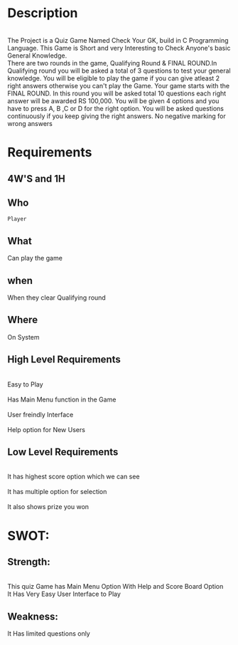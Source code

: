 # Description
<br> The Project is a Quiz Game Named Check Your GK, build in C Programming Language. This Game is Short and very Interesting to Check Anyone's basic General Knowledge. <br/>
There are two rounds in the game, Qualifying Round & FINAL ROUND.In Qualifying round you will be asked a total of 3 questions to test your general knowledge. You will be eligible to play the game if you can give atleast 2 right answers otherwise you can't play the Game. Your game starts with the FINAL ROUND. In this round you will be asked total 10 questions each right answer will be awarded RS 100,000. You will be given 4 options and you have to press A, B ,C or D for the right option. You will be asked questions continuously if you keep giving the right answers. No negative marking for wrong answers

# Requirements

## 4W'S and 1H

## Who
    Player
## What
   Can play the game
## when
   When they clear Qualifying round
## Where
   On System
   
## High Level Requirements
<br>Easy to Play<br/>
<br>Has Main Menu function in the Game<br/> 
<br>User freindly Interface<br/>
<br>Help option for New Users<br/>

## Low Level Requirements
<br> It has highest score option which we can see<br/>
<br> It has multiple option for selection <br/>
<br> It also shows prize you won </br>


# SWOT:
## Strength:
<br>This quiz Game has Main Menu Option With Help and Score Board Option<br/>
It Has Very Easy User Interface to Play

## Weakness:
It Has limited questions only


   




